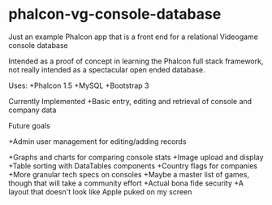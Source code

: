 phalcon-vg-console-database
===========================

Just an example Phalcon app that is a front end for a relational Videogame console database

Intended as a proof of concept in learning the Phalcon full stack framework, not really intended as a spectacular 
open ended database.

Uses:
+Phalcon 1.5
+MySQL
+Bootstrap 3

Currently Implemented
+Basic entry, editing and retrieval of console and company data

Future goals

+Admin user management for editing/adding records

+Graphs and charts for comparing console stats
+Image upload and display
+Table sorting with DataTables components
+Country flags for companies
+More granular tech specs on consoles
+Maybe a master list of games, though that will take a community effort
+Actual bona fide security
+A layout that doesn't look like Apple puked on my screen
